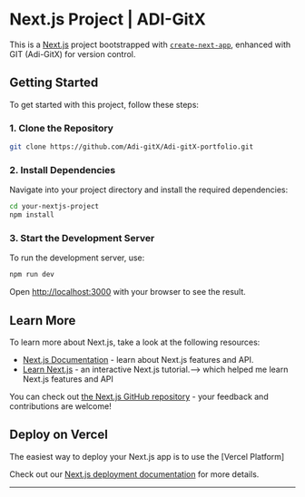 
# Next.js Project | ADI-GitX

This is a [Next.js](https://nextjs.org/) project bootstrapped with [`create-next-app`](https://github.com/vercel/next.js/tree/canary/packages/create-next-app), enhanced with GIT (Adi-GitX) for version control.

## Getting Started

To get started with this project, follow these steps:

### 1. Clone the Repository

```bash
git clone https://github.com/Adi-gitX/Adi-gitX-portfolio.git
```

### 2. Install Dependencies

Navigate into your project directory and install the required dependencies:

```bash
cd your-nextjs-project
npm install
```

### 3. Start the Development Server

To run the development server, use:

```bash
npm run dev
```

Open [http://localhost:3000](http://localhost:3000) with your browser to see the result.

## Learn More

To learn more about Next.js, take a look at the following resources:

- [Next.js Documentation](https://nextjs.org/docs) - learn about Next.js features and API.
- [Learn Next.js](https://nextjs.org/learn) - an interactive Next.js tutorial.--> which helped me learn Next.js features and API

You can check out [the Next.js GitHub repository](https://github.com/vercel/next.js/) - your feedback and contributions are welcome!

## Deploy on Vercel

The easiest way to deploy your Next.js app is to use the [Vercel Platform]

Check out our [Next.js deployment documentation](https://nextjs.org/docs/deployment) for more details.

---
